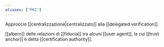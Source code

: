 ```yaml
---
aliases: ["PKI"]
---
```


Approccio [[centralizzazione|centralizzato]] alla [[delegated verification]].

[[albero]] delle relazioni di [[fiducia]] tra alcuni [[user agent]], la cui [[trust anchor]] è detta [[certification authority]].
